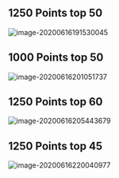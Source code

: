 ## 1250 Points top 50 



![image-20200616191530045](https://tva1.sinaimg.cn/large/007S8ZIlgy1gfufbf61gvj30v40ncjso.jpg)



## 1000 Points top 50

![image-20200616201051737](https://tva1.sinaimg.cn/large/007S8ZIlgy1gfufbcyvqyj30um0nctd6.jpg)





## 1250 Points top 60

![image-20200616205443679](https://tva1.sinaimg.cn/large/007S8ZIlgy1gfufbomr5vj30v40ncdkw.jpg)



## 1250 Points top 45

![image-20200616220040977](https://tva1.sinaimg.cn/large/007S8ZIlgy1gfui98niydj30v40ncgmu.jpg)